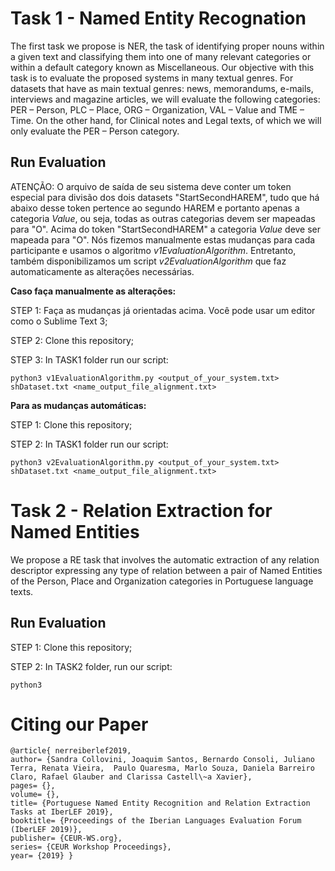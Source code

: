 # Task 1 - Named Entity Recognation

The first task we propose is NER, the task of identifying proper nouns within a given text and classifying them into one of many relevant categories or within a default category known as Miscellaneous. Our objective with this task is to evaluate the proposed systems in many textual genres. For datasets that have as main textual genres: news, memorandums, e-mails, interviews and magazine articles, we will evaluate the following categories: PER – Person, PLC – Place, ORG – Organization, VAL – Value and TME – Time. On the other hand, for Clinical notes and Legal texts, of which we will only evaluate the PER – Person category.

## Run Evaluation

ATENÇÃO: O arquivo de saída de seu sistema deve conter um token especial para divisão dos dois datasets "StartSecondHAREM", tudo que há abaixo desse token pertence ao segundo HAREM e portanto apenas a categoria *Value*, ou seja, todas as outras categorias devem ser mapeadas para "O". Acima do token "StartSecondHAREM" a categoria *Value* deve ser mapeada para "O". Nós fizemos manualmente estas mudanças para cada participante e usamos o algoritmo *v1EvaluationAlgorithm*. Entretanto, também disponibilizamos um script *v2EvaluationAlgorithm* que faz automaticamente as alterações necessárias.

**Caso faça manualmente as alterações:**

STEP 1: Faça as mudanças já orientadas acima. Você pode usar um editor como o Sublime Text 3;

STEP 2: Clone this repository;

STEP 3: In TASK1 folder run our script:

```python3 v1EvaluationAlgorithm.py <output_of_your_system.txt> shDataset.txt <name_output_file_alignment.txt>```

**Para as mudanças automáticas:**

STEP 1: Clone this repository;

STEP 2: In TASK1 folder run our script:

```python3 v2EvaluationAlgorithm.py <output_of_your_system.txt> shDataset.txt <name_output_file_alignment.txt>```

# Task 2 - Relation Extraction for Named Entities

We propose a RE task that involves the automatic extraction of any relation descriptor expressing any type of relation between a pair of Named Entities of the Person, Place and Organization categories in Portuguese language texts.

## Run Evaluation

STEP 1: Clone this repository;

STEP 2: In TASK2 folder, run our script:

```python3 ```

# Citing our Paper
```
@article{ nerreiberlef2019,
author= {Sandra Collovini, Joaquim Santos, Bernardo Consoli, Juliano Terra, Renata Vieira,  Paulo Quaresma, Marlo Souza, Daniela Barreiro Claro, Rafael Glauber and Clarissa Castell\~a Xavier},
pages= {},
volume= {},
title= {Portuguese Named Entity Recognition and Relation Extraction Tasks at IberLEF 2019},
booktitle= {Proceedings of the Iberian Languages Evaluation Forum (IberLEF 2019)},
publisher= {CEUR-WS.org}, 
series= {CEUR Workshop Proceedings}, 
year= {2019} }
```
